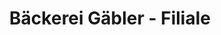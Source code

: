 ---
title: "Bäckerei Gäbler - Filiale"
url: /belgern-schildau/baeckerei-gaebler-filiale/
shop: Bäckerei
---